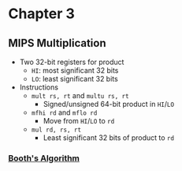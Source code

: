 # Chapter 3
## MIPS Multiplication
* Two 32-bit registers for product
  * `HI`: most significant 32 bits
  * `LO`: least significant 32 bits
* Instructions
  * `mult rs, rt` and `multu rs, rt`
    * Signed/unsigned 64-bit product in `HI`/`LO`
  * `mfhi rd` and `mflo rd`
    * Move from `HI`/`LO` to `rd`
  * `mul rd, rs, rt`
    * Least significant 32 bits of product to `rd`
### [Booth's Algorithm](https://www.youtube.com/watch?v=1ubyXuXxIWU)
